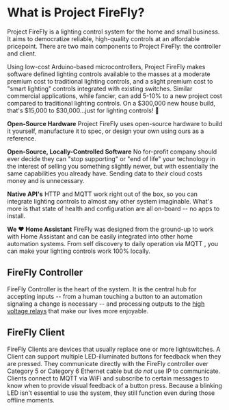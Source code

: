 # What is Project FireFly?

Project FireFly is a lighting control system for the home and small business.  It aims to democratize reliable, high-quality controls at an affordable pricepoint.  There are two main components to Project FireFly: the controller and client.

Using low-cost Arduino-based microcontrollers, Project FireFly makes software defined lighting controls available to the masses at a moderate premium cost to traditional lighting controls, and a slight premium cost to "smart lighting" controls integrated with existing switches.  Similar commercial applications, while fancier, can add 5-10% to a new project cost compared to traditional lighting controls.  On a $300,000 new house build, that's $15,000 to $30,000...just for lighting controls! 🤯

**Open-Source Hardware**
Project FireFly uses open-source hardware to build it yourself, manufacture it to spec, or design your own using ours as a reference.

**Open-Source, Locally-Controlled Software**
No for-profit company should ever decide they can "stop supporting" or "end of life" your technology in the interest of selling you something slightly newer, but with essentially the same capabilities you already have.  Sending data to _their_ cloud costs money and is unnecessary.

**Native API's**
HTTP and MQTT work right out of the box, so you can integrate lighting controls to almost any other system imaginable.  What's more is that state of health and configuration are all on-board -- no apps to install.

**We ❤️ Home Assistant**
FireFly was designed from the ground-up to work with Home Assistant and can be easily integrated into other home automation systems.  From self discovery <Badge type="warning" text="TODO" /> to daily operation via MQTT <Badge type="warning" text="TODO" />, you can make your lighting controls work 100% locally.

## FireFly Controller
FireFly Controller is the heart of the system.  It is the central hub for accepting inputs -- from a human touching a button to an automation signaling a change is necessary -- and processing outputs to the [high voltage relays](/controller/hardware/relays) that make our lives more enjoyable.


## FireFly Client <Badge type="tip" text="Coming Soon" />
FireFly Clients are devices that usually replace one or more lightswitches.  A Client can support multiple LED-illuminated buttons for feedback when they are pressed.  They communicate directly with the FireFly controller over Category 5 or Category 6 Ethernet cable but _do not_ use IP to communicate.  Clients connect to MQTT via WiFi and subscribe to certain messages to know when to provide visual feedback of a button press.  Because a blinking LED isn't essential to use the system, they still function even during those offline moments.

